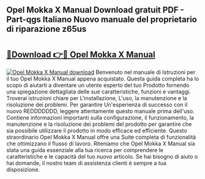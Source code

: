 ## Opel Mokka X Manual Download gratuit PDF - Part-qgs Italiano Nuovo manuale del proprietario di riparazione z65us

# <h2><a href="http://dfg9ixb.blite.top/?on=Opel+Mokka+X+Manual">🔗Download 👉🔴 Opel Mokka X Manual</a></h2>

[![Opel Mokka X Manual download](https://i.imgur.com/lujVjoI.png)](http://dfg9ixb.blite.top/?on=Opel+Mokka+X+Manual)
Benvenuto nel manuale di Istruzioni per il tuo Opel Mokka X Manual appena acquistato. Questa guida completa ha lo scopo di aiutarti a diventare un utente esperto del tuo Prodotto fornendo una spiegazione dettagliata delle sue caratteristiche, funzioni e vantaggi. Troverai istruzioni chiare per L'installazione, L'uso, la manutenzione e la risoluzione dei problemi. Per garantire Un'esperienza di successo con il nuovo REDDDDDDD, leggere attentamente questo manuale prima dell'uso. Contiene informazioni importanti sulla configurazione, il funzionamento, la manutenzione e la risoluzione dei problemi del prodotto per garantire che sia possibile utilizzare il prodotto in modo efficace ed efficiente. Questo straordinario Opel Mokka X Manual offre una Suite completa di funzionalità che ottimizzano il flusso di lavoro. Riteniamo che Opel Mokka X Manual sia stata una guida essenziale alla tua ricerca per comprendere le caratteristiche e le capacità del tuo nuovo articolo. Se hai bisogno di aiuto o hai domande, il nostro team di assistenza clienti è sempre a tua disposizione.

